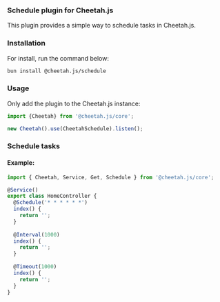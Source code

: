 ### Schedule plugin for Cheetah.js

This plugin provides a simple way to schedule tasks in Cheetah.js.

### Installation

For install, run the command below:

```bash
bun install @cheetah.js/schedule
```

### Usage

Only add the plugin to the Cheetah.js instance:

```javascript
import {Cheetah} from '@cheetah.js/core';

new Cheetah().use(CheetahSchedule).listen();
```

### Schedule tasks

#### Example:

```javascript
import { Cheetah, Service, Get, Schedule } from '@cheetah.js/core';

@Service()
export class HomeController {
  @Schedule('* * * * * *')
  index() {
    return '';
  }
  
  @Interval(1000)
  index() {
    return '';
  }
  
  @Timeout(1000)
  index() {
    return '';
  } 
}